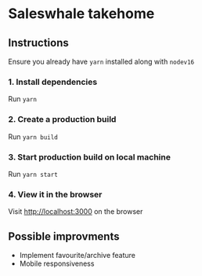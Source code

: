 # Saleswhale takehome

## Instructions

Ensure you already have `yarn` installed along with `nodev16`

### 1. Install dependencies

Run `yarn`

### 2. Create a production build

Run `yarn build`

### 3. Start production build on local machine

Run `yarn start`

### 4. View it in the browser

Visit [http://localhost:3000](http://localhost:3000) on the browser

## Possible improvments

- Implement favourite/archive feature
- Mobile responsiveness
